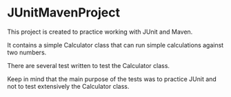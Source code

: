 JUnitMavenProject
=================

This project is created to practice working with JUnit and Maven.

It contains a simple Calculator class that can run simple calculations
against two numbers.

There are several test written to test the Calculator class.

Keep in mind that the main purpose of the tests was to practice JUnit
and not to test extensively the Calculator class.